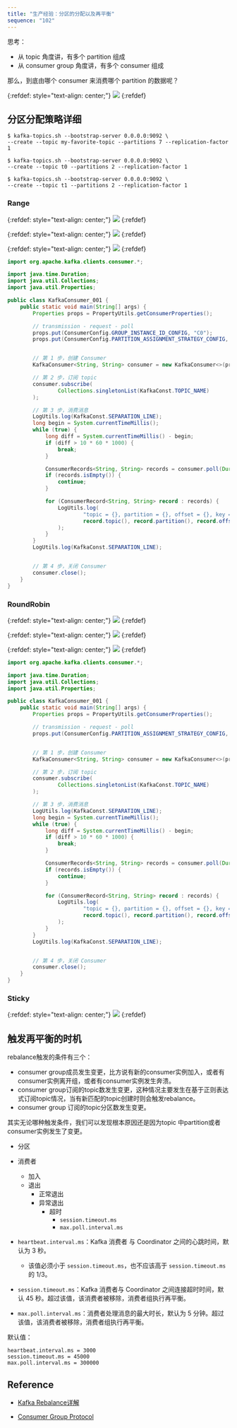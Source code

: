 ```yaml
---
title: "生产经验：分区的分配以及再平衡"
sequence: "102"
---
```


思考：

- 从 topic 角度讲，有多个 partition 组成
- 从 consumer group 角度讲，有多个 consumer 组成

那么，到底由哪个 consumer 来消费哪个 partition 的数据呢？




{:refdef: style="text-align: center;"}
![](/assets/images/kafka/consumer/consumer-partition-assignment-strategy.png)
{:refdef}

## 分区分配策略详细

```text
$ kafka-topics.sh --bootstrap-server 0.0.0.0:9092 \
--create --topic my-favorite-topic --partitions 7 --replication-factor 1
```

```text
$ kafka-topics.sh --bootstrap-server 0.0.0.0:9092 \
--create --topic t0 --partitions 2 --replication-factor 1

$ kafka-topics.sh --bootstrap-server 0.0.0.0:9092 \
--create --topic t1 --partitions 2 --replication-factor 1
```

### Range

{:refdef: style="text-align: center;"}
![](/assets/images/kafka/consumer/kafka-consumer-partition-assign-strategy-range.png)
{:refdef}



{:refdef: style="text-align: center;"}
![](/assets/images/kafka/consumer/kafka-consumer-partition-assign-strategy-range-002.png)
{:refdef}

{:refdef: style="text-align: center;"}
![](/assets/images/kafka/consumer/kafka-consumer-partition-assign-strategy-range-003.png)
{:refdef}

```java
import org.apache.kafka.clients.consumer.*;

import java.time.Duration;
import java.util.Collections;
import java.util.Properties;

public class KafkaConsumer_001 {
    public static void main(String[] args) {
        Properties props = PropertyUtils.getConsumerProperties();

        // transmission - request - poll
        props.put(ConsumerConfig.GROUP_INSTANCE_ID_CONFIG, "C0");
        props.put(ConsumerConfig.PARTITION_ASSIGNMENT_STRATEGY_CONFIG, RoundRobinAssignor.class.getName());


        // 第 1 步，创建 Consumer
        KafkaConsumer<String, String> consumer = new KafkaConsumer<>(props);

        // 第 2 步，订阅 topic
        consumer.subscribe(
                Collections.singletonList(KafkaConst.TOPIC_NAME)
        );

        // 第 3 步，消费消息
        LogUtils.log(KafkaConst.SEPARATION_LINE);
        long begin = System.currentTimeMillis();
        while (true) {
            long diff = System.currentTimeMillis() - begin;
            if (diff > 10 * 60 * 1000) {
                break;
            }

            ConsumerRecords<String, String> records = consumer.poll(Duration.ofSeconds(5));
            if (records.isEmpty()) {
                continue;
            }

            for (ConsumerRecord<String, String> record : records) {
                LogUtils.log(
                        "topic = {}, partition = {}, offset = {}, key = {}, value = {}",
                        record.topic(), record.partition(), record.offset(), record.key(), record.value()
                );
            }
        }
        LogUtils.log(KafkaConst.SEPARATION_LINE);


        // 第 4 步，关闭 Consumer
        consumer.close();
    }
}
```

### RoundRobin

{:refdef: style="text-align: center;"}
![](/assets/images/kafka/consumer/kafka-consumer-partition-assign-strategy-round-robin.png)
{:refdef}

{:refdef: style="text-align: center;"}
![](/assets/images/kafka/consumer/kafka-consumer-partition-assign-strategy-round-robin-002.png)
{:refdef}

{:refdef: style="text-align: center;"}
![](/assets/images/kafka/consumer/kafka-consumer-partition-assign-strategy-round-robin-003.png)
{:refdef}

```java
import org.apache.kafka.clients.consumer.*;

import java.time.Duration;
import java.util.Collections;
import java.util.Properties;

public class KafkaConsumer_001 {
    public static void main(String[] args) {
        Properties props = PropertyUtils.getConsumerProperties();

        // transmission - request - poll
        props.put(ConsumerConfig.PARTITION_ASSIGNMENT_STRATEGY_CONFIG, RoundRobinAssignor.class.getName());


        // 第 1 步，创建 Consumer
        KafkaConsumer<String, String> consumer = new KafkaConsumer<>(props);

        // 第 2 步，订阅 topic
        consumer.subscribe(
                Collections.singletonList(KafkaConst.TOPIC_NAME)
        );

        // 第 3 步，消费消息
        LogUtils.log(KafkaConst.SEPARATION_LINE);
        long begin = System.currentTimeMillis();
        while (true) {
            long diff = System.currentTimeMillis() - begin;
            if (diff > 10 * 60 * 1000) {
                break;
            }

            ConsumerRecords<String, String> records = consumer.poll(Duration.ofSeconds(5));
            if (records.isEmpty()) {
                continue;
            }

            for (ConsumerRecord<String, String> record : records) {
                LogUtils.log(
                        "topic = {}, partition = {}, offset = {}, key = {}, value = {}",
                        record.topic(), record.partition(), record.offset(), record.key(), record.value()
                );
            }
        }
        LogUtils.log(KafkaConst.SEPARATION_LINE);


        // 第 4 步，关闭 Consumer
        consumer.close();
    }
}
```

### Sticky

{:refdef: style="text-align: center;"}
![](/assets/images/kafka/consumer/kafka-consumer-partition-assign-strategy-sticky.png)
{:refdef}


## 触发再平衡的时机

rebalance触发的条件有三个：

- consumer group成员发生变更，比方说有新的consumer实例加入，或者有consumer实例离开组，或者有consumer实例发生奔溃。
- consumer group订阅的topic数发生变更，这种情况主要发生在基于正则表达式订阅topic情况，当有新匹配的topic创建时则会触发rebalance。
- consumer group 订阅的topic分区数发生变更。

其实无论哪种触发条件，我们可以发现根本原因还是因为topic 中partition或者consumer实例发生了变更。


- 分区
- 消费者
    - 加入
    - 退出
        - 正常退出
        - 异常退出
            - 超时
                - `session.timeout.ms`
                - `max.poll.interval.ms`

- `heartbeat.interval.ms`：Kafka 消费者 与 Coordinator 之间的心跳时间，默认为 3 秒。
    - 该值必须小于 `session.timeout.ms`，也不应该高于 `session.timeout.ms` 的 1/3。
- `session.timeout.ms`：Kafka 消费者与 Coordinator 之间连接超时时间，默认 45 秒。超过该值，该消费者被移除，消费者组执行再平衡。
- `max.poll.interval.ms`：消费者处理消息的最大时长，默认为 5 分钟。超过该值，该消费者被移除，消费者组执行再平衡。

默认值：

```text
heartbeat.interval.ms = 3000
session.timeout.ms = 45000
max.poll.interval.ms = 300000
```

## Reference

- [Kafka Rebalance详解](https://blog.csdn.net/qq_35901141/article/details/115710558)

- [Consumer Group Protocol](https://developer.confluent.io/courses/architecture/consumer-group-protocol/)
